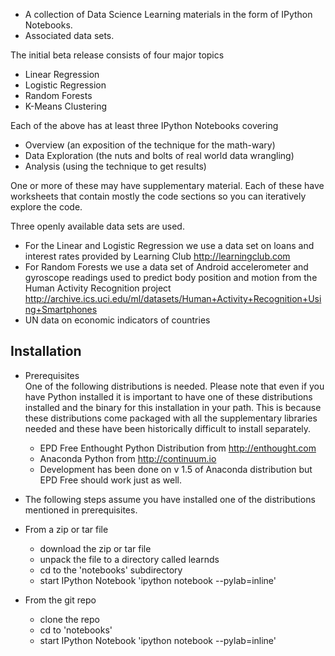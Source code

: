 
* A collection of Data Science Learning materials in the form of IPython Notebooks.
* Associated data sets.

The initial beta release consists of four major topics

* Linear Regression
* Logistic Regression
* Random Forests
* K-Means Clustering

Each of the above has at least three IPython Notebooks covering

* Overview (an exposition of the technique for the math-wary)
* Data Exploration (the nuts and bolts of real world data wrangling)
* Analysis (using the technique to get results)

One or more of these may have supplementary material.
Each of these have worksheets that contain mostly the code sections so you can iteratively explore the code.

Three openly available data sets are used.  

* For the Linear and Logistic Regression we use a data set on loans and interest rates provided by Learning Club http://learningclub.com  
* For Random Forests we use a data set of Android accelerometer and gyroscope readings used to predict body position and motion from the Human Activity Recognition project
http://archive.ics.uci.edu/ml/datasets/Human+Activity+Recognition+Using+Smartphones
* UN data on economic indicators of countries

Installation  
------------

* Prerequisites  
One of the following distributions is needed. Please note that even if you have Python installed it is important to have one of these distributions installed and the binary for this installation in your path. This is because these distributions come packaged with all the supplementary libraries needed and these have been historically difficult to install separately.

  * EPD Free Enthought Python Distribution from http://enthought.com
  * Anaconda Python from http://continuum.io
  * Development has been done on v 1.5 of Anaconda distribution but EPD Free should work just as well.

* The following steps assume you have installed one of the distributions mentioned in prerequisites.

* From a zip or tar file
    * download the zip or tar file 
    * unpack the file to a directory called learnds
    * cd to the 'notebooks' subdirectory
    * start IPython Notebook 'ipython notebook --pylab=inline'
 
* From the git repo
    * clone the repo
    * cd to 'notebooks'
    * start IPython Notebook 'ipython notebook --pylab=inline'